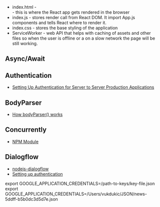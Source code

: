 * index.html - <div id="root"></div> - this is where the React app gets rendered in the browser
* index.js - stores render call from React DOM.  It import App.js components and tells React where to render it.  
* index.css - stores the base styling of the application
* ServiceWorker - web API that helps with caching of assets and other files so when the user is offline or a on a slow network the page will be still working.  

## Async/Await


## Authentication
* [Setting Up Authentication for Server to Server Production Applications](https://cloud.google.com/docs/authentication/production)

## BodyParser
* [How bodyParser() works](https://medium.com/@adamzerner/how-bodyparser-works-247897a93b90)

## Concurrently
* [NPM Module](https://www.npmjs.com/package/concurrently)

## Dialogflow
* [nodejs-dialogflow](https://github.com/googleapis/nodejs-dialogflow)
* [Setting up authentication](https://dialogflow.com/docs/reference/v2-auth-setup)

export GOOGLE_APPLICATION_CREDENTIALS=/path-to-keys/key-file.json
export GOOGLE_APPLICATION_CREDENTIALS=/Users/vukdukic/JSON/news-5ddff-b5b0dc3d5d7e.json